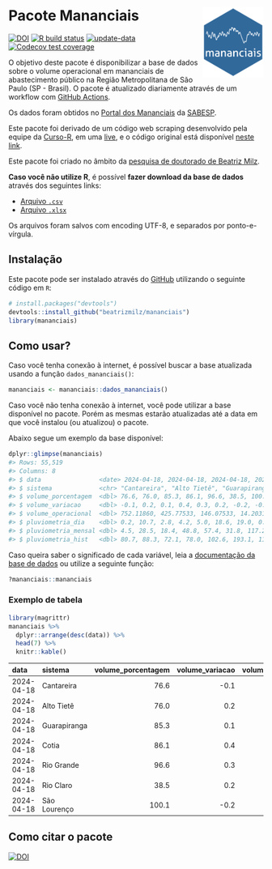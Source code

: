 
<!-- README.md is generated from README.Rmd. Please edit that file -->

# Pacote Mananciais <img src="man/figures/hexlogo.png" align="right" width = "120px"/>

<!-- badges: start -->

[![DOI](https://zenodo.org/badge/DOI/10.5281/zenodo.4733056.svg)](https://doi.org/10.5281/zenodo.4733056)
[![R build
status](https://github.com/beatrizmilz/mananciais/workflows/R-CMD-check/badge.svg)](https://github.com/beatrizmilz/mananciais/actions)
[![update-data](https://github.com/beatrizmilz/mananciais/actions/workflows/2-update_data.yaml/badge.svg)](https://github.com/beatrizmilz/mananciais/actions/workflows/2-update_data.yaml)
[![Codecov test
coverage](https://codecov.io/gh/beatrizmilz/mananciais/branch/master/graph/badge.svg)](https://codecov.io/gh/beatrizmilz/mananciais?branch=master)
<!-- badges: end -->

O objetivo deste pacote é disponibilizar a base de dados sobre o volume
operacional em mananciais de abastecimento público na Região
Metropolitana de São Paulo (SP - Brasil). O pacote é atualizado
diariamente através de um workflow com [GitHub
Actions](https://github.com/beatrizmilz/mananciais/actions).

Os dados foram obtidos no [Portal dos
Mananciais](http://mananciais.sabesp.com.br/Situacao) da
[SABESP](http://site.sabesp.com.br/site/Default.aspx).

Este pacote foi derivado de um código web scraping desenvolvido pela
equipe da [Curso-R](https://www.curso-r.com/), em uma
[live](https://youtu.be/jvZIxrMmOcQ), e o código original está
disponível [neste
link](https://github.com/curso-r/lives/blob/master/drafts/20200730_scraper_sabesp.R).

Este pacote foi criado no âmbito da [pesquisa de doutorado de Beatriz
Milz](https://beatrizmilz.github.io/tese/).

**Caso você não utilize R**, é possível **fazer download da base de
dados** através dos seguintes links:

- [Arquivo
  `.csv`](https://github.com/beatrizmilz/mananciais/raw/master/inst/extdata/mananciais.csv)
- [Arquivo
  `.xlsx`](https://github.com/beatrizmilz/mananciais/blob/master/inst/extdata/mananciais.xlsx?raw=true)

Os arquivos foram salvos com encoding UTF-8, e separados por
ponto-e-vírgula.

## Instalação

Este pacote pode ser instalado através do [GitHub](https://github.com/)
utilizando o seguinte código em `R`:

``` r
# install.packages("devtools")
devtools::install_github("beatrizmilz/mananciais")
library(mananciais)
```

## Como usar?

Caso você tenha conexão à internet, é possível buscar a base atualizada
usando a função `dados_mananciais()`:

``` r
mananciais <- mananciais::dados_mananciais() 
```

Caso você não tenha conexão à internet, você pode utilizar a base
disponível no pacote. Porém as mesmas estarão atualizadas até a data em
que você instalou (ou atualizou) o pacote.

Abaixo segue um exemplo da base disponível:

``` r
dplyr::glimpse(mananciais)
#> Rows: 55,519
#> Columns: 8
#> $ data                <date> 2024-04-18, 2024-04-18, 2024-04-18, 2024-04-18, 2…
#> $ sistema             <chr> "Cantareira", "Alto Tietê", "Guarapiranga", "Cotia…
#> $ volume_porcentagem  <dbl> 76.6, 76.0, 85.3, 86.1, 96.6, 38.5, 100.1, 76.7, 7…
#> $ volume_variacao     <dbl> -0.1, 0.2, 0.1, 0.4, 0.3, 0.2, -0.2, -0.1, -0.1, 0…
#> $ volume_operacional  <dbl> 752.11860, 425.77533, 146.07533, 14.20311, 108.406…
#> $ pluviometria_dia    <dbl> 0.2, 10.7, 2.8, 4.2, 5.0, 18.6, 19.0, 0.8, 1.9, 7.…
#> $ pluviometria_mensal <dbl> 4.5, 28.5, 18.4, 48.8, 57.4, 31.8, 117.2, 4.3, 17.…
#> $ pluviometria_hist   <dbl> 80.7, 88.3, 72.1, 78.0, 102.6, 193.1, 110.0, 80.7,…
```

Caso queira saber o significado de cada variável, leia a [documentação
da base de
dados](https://beatrizmilz.github.io/mananciais/reference/mananciais.html)
ou utilize a seguinte função:

``` r
?mananciais::mananciais
```

### Exemplo de tabela

``` r
library(magrittr)
mananciais %>% 
  dplyr::arrange(desc(data)) %>% 
  head(7) %>%
  knitr::kable()
```

| data       | sistema      | volume_porcentagem | volume_variacao | volume_operacional | pluviometria_dia | pluviometria_mensal | pluviometria_hist |
|:-----------|:-------------|-------------------:|----------------:|-------------------:|-----------------:|--------------------:|------------------:|
| 2024-04-18 | Cantareira   |               76.6 |            -0.1 |          752.11860 |              0.2 |                 4.5 |              80.7 |
| 2024-04-18 | Alto Tietê   |               76.0 |             0.2 |          425.77533 |             10.7 |                28.5 |              88.3 |
| 2024-04-18 | Guarapiranga |               85.3 |             0.1 |          146.07533 |              2.8 |                18.4 |              72.1 |
| 2024-04-18 | Cotia        |               86.1 |             0.4 |           14.20311 |              4.2 |                48.8 |              78.0 |
| 2024-04-18 | Rio Grande   |               96.6 |             0.3 |          108.40616 |              5.0 |                57.4 |             102.6 |
| 2024-04-18 | Rio Claro    |               38.5 |             0.2 |            5.26688 |             18.6 |                31.8 |             193.1 |
| 2024-04-18 | São Lourenço |              100.1 |            -0.2 |           88.93474 |             19.0 |               117.2 |             110.0 |

## Como citar o pacote

[![DOI](https://zenodo.org/badge/DOI/10.5281/zenodo.4733056.svg)](https://doi.org/10.5281/zenodo.4733056)
